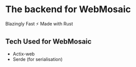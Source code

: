 # The backend for WebMosaic
Blazingly Fast ⚡ Made with Rust

## Tech Used for WebMosaic

- Actix-web
- Serde (for serialisation)